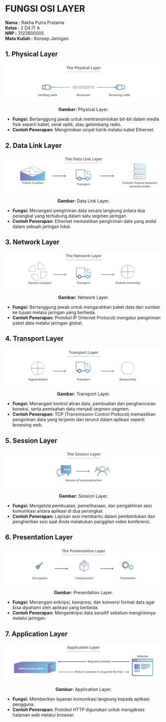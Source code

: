 # FUNGSI OSI LAYER

**Nama         :** Rakha Putra Pratama </br>
**Kelas        :** 2 D4 IT A </br>
**NRP          :** 3122600005 </br>
**Mata Kuliah  :** Konsep Jaringan </br>

##  1. Physical Layer
<div align="center">
<img src="assets/1-physical-layer.svg">
<p><strong>Gambar:</strong> Physical Layer.</p>
</div>

-   **Fungsi:** Bertanggung jawab untuk mentransmisikan bit-bit dalam media fisik seperti kabel, serat optik, atau gelombang radio.
-   **Contoh Penerapan:** Mengirimkan sinyal listrik melalui kabel Ethernet.

##  2. Data Link Layer 
<div align="center">
<img src="assets/2-data-link-layer.svg">
<p><strong>Gambar:</strong> Data Link Layer.</p>
</div>

-   **Fungsi:** Menangani pengiriman data secara langsung antara dua perangkat yang terhubung dalam satu segmen jaringan.
-   **Contoh Penerapan:** Ethernet memastikan pengiriman data yang andal dalam sebuah jaringan lokal.

##  3. Network Layer 
<div align="center">
<img src="assets/3-network-layer.svg">
<p><strong>Gambar:</strong> Network Layer.</p>
</div>

-   **Fungsi:** Bertanggung jawab untuk mengarahkan paket data dari sumber ke tujuan melalui jaringan yang berbeda.
-   **Contoh Penerapan:** Protokol IP (Internet Protocol) mengatur pengiriman paket data melalui jaringan global.

##  4. Transport Layer 
<div align="center">
<img src="assets/4-transport-layer.svg">
<p><strong>Gambar:</strong> Transport Layer.</p>
</div>

-   **Fungsi:** Menangani kontrol aliran data, pembuatan dan penghancuran koneksi, serta pemisahan data menjadi segmen-segmen.
-   **Contoh Penerapan:** TCP (Transmission Control Protocol) memastikan pengiriman data yang terjamin dan terurut dalam aplikasi seperti browsing web.

##  5. Session Layer 
<div align="center">
<img src="assets/5-session-layer.svg">
<p><strong>Gambar:</strong> Session Layer.</p>
</div>

-   **Fungsi:** Mengelola pembuatan, pemeliharaan, dan pengakhiran sesi komunikasi antara aplikasi di dua perangkat.
-   **Contoh Penerapan:** Lapisan sesi membantu dalam pembentukan dan penghentian sesi saat Anda melakukan panggilan video konferensi.

##  6. Presentation Layer
<div align="center">
<img src="assets/6-presentation-layer.svg">
<p><strong>Gambar:</strong> Presentation Layer.</p>
</div>

-   **Fungsi:** Menangani enkripsi, kompresi, dan konversi format data agar bisa dipahami oleh aplikasi yang berbeda.
-   **Contoh Penerapan:** Mengenkripsi data sensitif sebelum mengirimnya melalui jaringan.

##  7. Application Layer
<div align="center">
<img src="assets/7-application-layer.svg">
<p><strong>Gambar:</strong> Application Layer.</p>
</div>

-   **Fungsi:** Memberikan layanan komunikasi langsung kepada aplikasi pengguna.
-   **Contoh Penerapan:** Protokol HTTP digunakan untuk mengakses halaman web melalui browser.